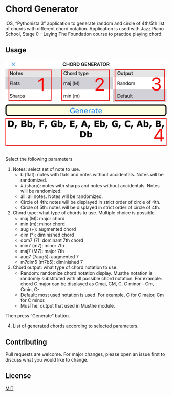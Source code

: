 # Chord Generator

iOS, “Pythonista 3” application to generate random and circle of 4th/5th list of chords with different chord notation. 
Application is used with Jazz Piano School, Stage 0 - Laying The Foundation course to practice playing chord. 


## Usage

![](resources/photo.jpeg)

Select the following parameters

1. Notes: select set of note to use. 
    - b (flat): notes with flats and notes without accidentals. Notes will be randomized. 
    - \# (sharp): notes with sharps and notes without accidentals. Notes will be randomized. 
    - all: all notes. Notes will be randomized. 
    - Circle of 4th: notes will be displayed in strict order of circle of 4th. 
    - Circle of 5th: notes will be displayed in strict order of circle of 4th. 
2. Chord type: what type of chords to use. Multiple choice is possible. 
     - maj (M): major chord
     - min (m): minor chord
     - aug (+): augmented chord
     - dim (°): diminished chord
     - dom7 (7): dominant 7th chord
     - min7 (m7): minor 7th
     - maj7 (M7): major 7th
     - aug7 (7aug5): augmented 7
     - m7dim5 (m7b5): diminished 7
3. Chord output: what type of chord notation to use. 
     - Random: randomize chord notation display. Musthe notation is randomly substituted with all possible chord notation. For example: chord C major can be displayed as Cmaj, CM, C. C minor - Cm, Cmin, C-  
     - Default: most used notation is used. For example,  C for C major, Cm for C minor. 
     - MusThe: output that used in Musthe module. 
 
Then press “Generate” button. 

4. List of generated chords according to selected parameters. 

## Contributing

Pull requests are welcome. For major changes, please open an issue first to discuss what you would like to change.

## License

[MIT](https://choosealicense.com/licenses/mit/)